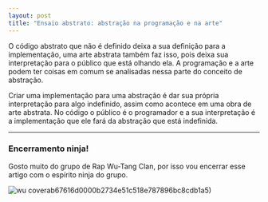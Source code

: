 ```yaml
---
layout: post
title: "Ensaio abstrato: abstração na programação e na arte"
---
```


O código abstrato que não é definido deixa a sua definição para a implementação, uma arte abstrata também faz isso, pois deixa sua interpretação para o público que está olhando ela. A programação e a arte podem ter coisas em comum se analisadas nessa parte do conceito de abstração.

Criar uma implementação para uma abstração é dar sua própria interpretação para algo indefinido, assim como acontece em uma obra de arte abstrata. No código o público é o programador e a sua interpretação é a implementação que ele fará da abstração que está indefinida.

***

### Encerramento ninja!

Gosto muito do grupo de Rap Wu-Tang Clan, por isso vou encerrar esse artigo com o espírito ninja do grupo.

![wu cover](https://i.scdn.co/image/ab67616d0000b273340e53225fb2b3886a57ba91)ab67616d0000b2734e51c518e787896bc8cdb1a5)